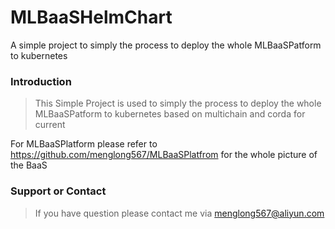 # MLBaaSHelmChart
A simple project to simply the process to deploy the whole MLBaaSPatform to kubernetes

### Introduction
> This Simple Project is used to simply the process to deploy the whole MLBaaSPatform to kubernetes based on multichain and corda for current

For MLBaaSPlatform please refer to https://github.com/menglong567/MLBaaSPlatfrom for the whole picture of the BaaS


### Support or Contact
> If you have question please contact me via menglong567@aliyun.com